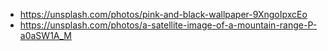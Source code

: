 - https://unsplash.com/photos/pink-and-black-wallpaper-9XngoIpxcEo
- https://unsplash.com/photos/a-satellite-image-of-a-mountain-range-P-a0aSW1A_M
